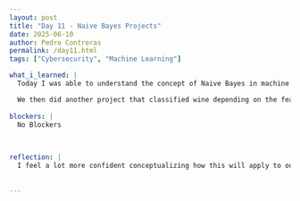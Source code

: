 ```yaml
---
layout: post
title: "Day 11 - Naive Bayes Projects"
date: 2025-06-10
author: Pedro Contreras
permalink: /day11.html
tags: ["Cybersecurity", "Machine Learning"]

what_i_learned: |
  Today I was able to understand the concept of Naive Bayes in machine learning and how it is used to caclulate the probability of whether data belongs to a certain classification based on its features. We did this by devloping a model that took data of whether or not it was safe to play outside that depended on the weather and the temperature. We were able to train the model using a datset of different condtions and it was able to learn and apply that when we gave it a different set of conditions and gave number that indicated whether or not it was ok to play outside. There was a trip up in the dataset where the conditions of the weather and whether or not it was ok to play outside was reversed, so in the datset it had that if it was raining outside and it was cold, it was ok to play outside. This was on purpose in order to see if we would pick up on it. 

  We then did another project that classified wine depending on the features it had. We trained the model with 70 percent of the data and used 30 percent to be able to test its predictions and accuracy. The model was able to predict it accurately. I then did a small little project where the model detected if a message is considered spam or not and it wa svery similar and easier than the first 2 projects.
  
blockers: |
  No Blockers
  
  

reflection: |
  I feel a lot more confident conceptualizing how this will apply to our research. The Naive Bayes models we worked on today can translate into our research in the sense of how accurately our model can classify the data into whether or not it is an attack. I also feel more confident in reading and understanding code and how machines can detect and train itself in order to react to new data given to it and how it classifies this given data. 
  
  
---
```

